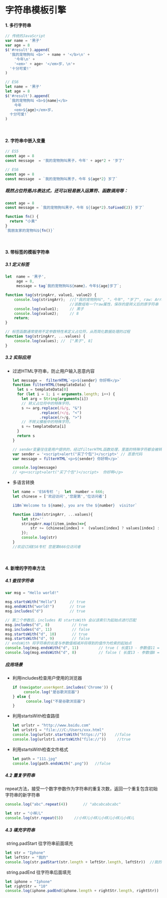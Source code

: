 # 字符串模板引擎

#### 1. 多行字符串

```javascript
// 传统的JavaScript
var name = '黑子'
var age = 8
$('#result').append(
  '我的宠物狗叫 <b>' + name + '</b>\n' +
    '今年\n' +
    '<em>' + age+ '</em>岁，\n'+
  '十分可爱!'
)
```

```javascript
// ES6
let name = '黑子'
let age = 8
$('#result').append(
  `我的宠物狗叫 <b>${name}</b>
    今年 
    <em>${age}</em>岁，
  十分可爱!`
)
```

<br/>

#### 2. 字符串中嵌入变量

```javascript
// ES5
const age = 8
const message  = '我的宠物狗叫黑子，今年' + age*2 + '岁了'

// ES6
const age = 8
const message  = `我的宠物狗叫黑子，今年 ${age*2} 岁了`
```

##### 既然占位符是JS表达式，还可以轻易嵌入运算符、函数调用等：

```javascript
const age = 8
const message = `我的宠物狗叫黑子，今年 ${(age*2).toFixed(2)} 岁了`

function fn() {
  return "小黄"
}
`我朋友家的宠物叫${fn()}`
```

<br/>

#### 3. 带标签的模板字符串

##### 3.1 定义标签

```javascript
let  name = '黑子',
     age = 8,
     message = tag`我的宠物狗叫${name}，今年${age}岁了`;

function tag(stringArr, value1, value2) {
    console.log(stringArr);  //["我的宠物狗叫", "，今年", "岁了", raw: Array(3)]
                             //该数组有一个raw属性，保存的是转义后的原字符串
    console.log(value1);     // 黑子
    console.log(value2);     // 8
    return;
}

// 标签函数通常使用不定参数特性来定义占位符，从而简化数据处理的过程
function tag(stringArr, ...values) {
	console.log(values); //  ["黑子", 8]
}
```

##### 3.2 实际应用

- 过滤HTML字符串，防止用户输入恶意内容

  ```javascript
  let message =  filterHTML`<p>${sender} 你好啊</p>`
  function filterHTML(templateData) {
    let s = templateData[0]
    for (let i = 1; i < arguments.length; i++) {
      let arg = String(arguments[i])
      // 转义占位符中的特殊字符。
      s += arg.replace(/&/g, "&")
              .replace(/</g, "<")
              .replace(/>/g, ">")
      // 不转义模板中的特殊字符。
      s += templateData[i]
    }
    return s
  }
  
  // sender变量往往是用户提供的，经过filterHTML函数处理，里面的特殊字符都会被转义
  var sender = '<script>alert("买了个包")</script>' // 恶意代码
  var message = filterHTML`<p>${sender} 你好啊</p>`
  
  console.log(message)
  // <p><script>alert("买了个包")</script>  你好啊</p>
  ```

- 多语言转换

  ```javascript
  let name = 'ES6专栏 ';  let  number = 666;  
  let chinese = ['欢迎访问','您是第','位访问者']
  
  i18n`Welcome to ${name}, you are the ${number}  visitor`
  
  function i18n(stringArr, ...values){
      let str=''
      stringArr.map((item,index)=>{
          str += (chinese[index] +  (values[index] ? values[index] : '' ))   
      });
      console.log(str) 
  }
  //欢迎订阅ES6专栏 您是第666位访问者
  ```

<br/>

#### 4. 新增的字符串方法

##### 4.1 查找字符串

```javascript
var msg = "Hello world!"

msg.startsWith("Hello")      // true
msg.endsWith("world!")       // true
msg.includes("d")            // true
```

```javascript
// 第二个参数后，includes 和 startsWith 会以该索引为起始点进行匹配
msg.includes("d", 8)          // true
msg.includes("d", 11)         // false
msg.startsWith("d", 10)       // true
msg.startsWith("d", 9)        // false
// endsWith 将字符串的长度与参数值相减并将得到的值作为检索的起始点
console.log(msg.endsWith("d", 11)         // true ( 长度13 - 参数值11 = 起始点2 )
console.log(msg.endsWith("d", 8)          // false ( 长度13 - 参数值8 = 起始点5 )
```

##### 应用场景

- 利用includes检查用户使用的浏览器

  ```javascript
  if (navigator.userAgent.includes('Chrome')) {
       console.log("是谷歌浏览器")
  } else {
        console.log("不是谷歌浏览器")
  }
  ```

- 利用startsWith检查路径

  ```javascript
  let urlstr = "http://www.baidu.com"
  let urlstr1 = "file:///C:/Users/xxx.html"
  console.log(urlstr.startsWith("https://"))    //false
  console.log(urlstr1.startsWith("file://"))     //true
  ```

- 利用startsWith检查文件格式

  ```javascript
  let path = "111.jpg"
  console.log(path.endsWith(".png"))   //false
  ```

##### 4.2 重复字符串

​	repeat方法，接受一个数字参数作为字符串的重复次数，返回一个重复包含初始字符串的新字符串

```javascript
console.log("abc".repeat(4))       // "abcabcabcabc"

let str = "小样儿"
console.log(str.repeat(5))     //小样儿小样儿小样儿小样儿小样儿
```

##### 4.3 填充字符串

​	string.padStart 往字符串前面填充

```JavaScript
let str = "Iphone"
let leftStr = "我的"
console.log(str.padStart(str.length + leftStr.length, leftStr))  //我的Iphone
```

​	string.padEnd 往字符串后面填充

```javascript
let iphone = "Iphone"
let rightStr = "10"
console.log(iphone.padEnd(iphone.length + rightStr.length, rightStr))  //Iphone10
```

